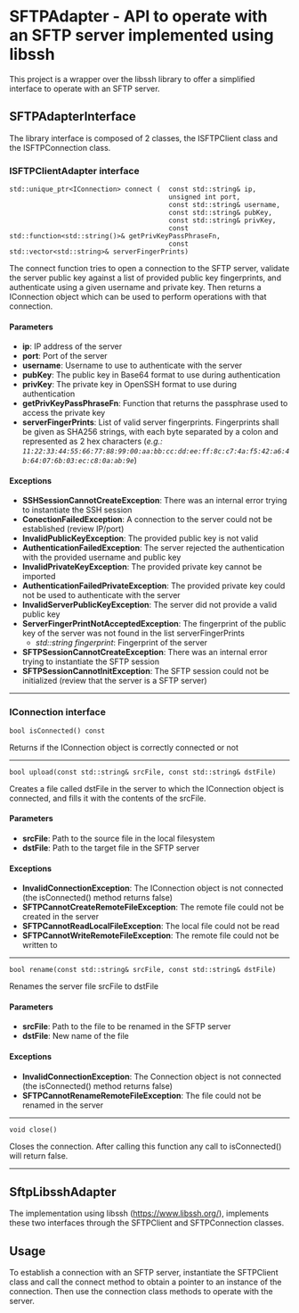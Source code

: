 # SFTPAdapter - API to operate with an SFTP server implemented using libssh

This project is a wrapper over the libssh library to offer a simplified interface to operate with an SFTP server.

## SFTPAdapterInterface
The library interface is composed of 2 classes, the ISFTPClient class and the ISFTPConnection class.
### ISFTPClientAdapter interface
    std::unique_ptr<IConnection> connect (  const std::string& ip,
											unsigned int port,
											const std::string& username,
											const std::string& pubKey,
											const std::string& privKey,
											const std::function<std::string()>& getPrivKeyPassPhraseFn,
											const std::vector<std::string>& serverFingerPrints)
The connect function tries to open a connection to the SFTP server, validate the server public key against a list of provided public key fingerprints, and authenticate using a given username and private key. Then returns a IConnection object which can be used to perform operations with that connection.
#### Parameters
* **ip**: IP address of the server
* **port**: Port of the server
* **username**: Username to use to authenticate with the server
* **pubKey**: The public key in Base64 format to use during authentication
* **privKey**: The private key in OpenSSH format to use during authentication
* **getPrivKeyPassPhraseFn**: Function that returns the passphrase used to access the private key
* **serverFingerPrints**: List of valid server fingerprints. Fingerprints shall be given as SHA256 strings, with each byte separated by a colon and represented as 2 hex characters (_e.g.: `11:22:33:44:55:66:77:88:99:00:aa:bb:cc:dd:ee:ff:8c:c7:4a:f5:42:a6:4b:64:07:6b:03:ec:c8:0a:ab:9e`_)
#### Exceptions
* **SSHSessionCannotCreateException**: There was an internal error trying to instantiate the SSH session
* **ConectionFailedException**: A connection to the server could not be established (review IP/port)
* **InvalidPublicKeyException**: The provided public key is not valid
* **AuthenticationFailedException**: The server rejected the authentication with the provided username and public key
* **InvalidPrivateKeyException**: The provided private key cannot be imported
* **AuthenticationFailedPrivateException**: The provided private key could not be used to authenticate with the server
* **InvalidServerPublicKeyException**: The server did not provide a valid public key
* **ServerFingerPrintNotAcceptedException**: The fingerprint of the public key of the server was not found in the list serverFingerPrints
	* *std::string fingerprint*: Fingerprint of the server
* **SFTPSessionCannotCreateException**: There was an internal error trying to instantiate the SFTP session
* **SFTPSessionCannotInitException**: The SFTP session could not be initialized (review that the server is a SFTP server)

---

### IConnection interface
    bool isConnected() const
Returns if the IConnection object is correctly connected or not

---

	bool upload(const std::string& srcFile, const std::string& dstFile)
Creates a file called dstFile in the server to which the IConnection object is connected, and fills it with the contents of the srcFile.
#### Parameters
* **srcFile**: Path to the source file in the local filesystem
* **dstFile**: Path to the target file in the SFTP server
#### Exceptions
* **InvalidConnectionException**: The IConnection object is not connected (the isConnected() method returns false)
* **SFTPCannotCreateRemoteFileException**: The remote file could not be created in the server 
* **SFTPCannotReadLocalFileException**: The local file could not be read
* **SFTPCannotWriteRemoteFileException**: The remote file could not be written to
---

	bool rename(const std::string& srcFile, const std::string& dstFile)
Renames the server file srcFile to dstFile
#### Parameters
* **srcFile**: Path to the file to be renamed in the SFTP server
* **dstFile**: New name of the file 
#### Exceptions
* **InvalidConnectionException**: The Connection object is not connected (the isConnected() method returns false)
* **SFTPCannotRenameRemoteFileException**: The file could not be renamed in the server
---

    void close()
Closes the connection. After calling this function any call to isConnected() will return false.

---

## SftpLibsshAdapter
The implementation using libssh (https://www.libssh.org/), implements these two interfaces through the SFTPClient and SFTPConnection classes.

## Usage
To establish a connection with an SFTP server, instantiate the SFTPClient class and call the connect method to obtain a pointer to an instance of the connection.
Then use the connection class methods to operate with the server.
